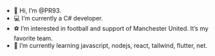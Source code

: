 - 👋 Hi, I’m @PR93.
- :computer: I’m currently a C# developer. 
- :soccer: I’m interested in football and support of Manchester United. It’s my favorite team.
- 🌱 I’m currently learning javascript, nodejs, react, tailwind, flutter, net.
